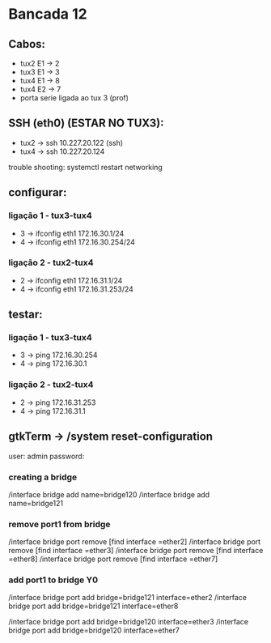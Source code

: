 # Bancada 12
## Cabos:
- tux2 E1 -> 2
- tux3 E1 -> 3
- tux4 E1 -> 8
- tux4 E2 -> 7
- porta serie ligada ao tux 3 (prof)

## SSH (eth0) (ESTAR NO TUX3):
- tux2 -> ssh 10.227.20.122 (ssh)
- tux4 -> ssh 10.227.20.124

trouble shooting: systemctl restart networking

## configurar:
### ligação 1 - tux3-tux4
- 3 -> ifconfig eth1 172.16.30.1/24
- 4 -> ifconfig eth1 172.16.30.254/24

### ligação 2 - tux2-tux4
- 2 -> ifconfig eth1 172.16.31.1/24
- 4 -> ifconfig eth1 172.16.31.253/24

## testar:
### ligação 1 - tux3-tux4
- 3 -> ping 172.16.30.254
- 4 -> ping 172.16.30.1

### ligação 2 - tux2-tux4
- 2 -> ping 172.16.31.253
- 4 -> ping 172.16.31.1


## gtkTerm -> /system reset-configuration
user: admin
password: <enter>

### creating a bridge
/interface bridge add name=bridge120
/interface bridge add name=bridge121

### remove port1 from bridge
/interface bridge port remove [find interface =ether2]
/interface bridge port remove [find interface =ether3]
/interface bridge port remove [find interface =ether8]
/interface bridge port remove [find interface =ether7]

### add port1 to bridge Y0
/interface bridge port add bridge=bridge121 interface=ether2
/interface bridge port add bridge=bridge121 interface=ether8

/interface bridge port add bridge=bridge120 interface=ether3
/interface bridge port add bridge=bridge120 interface=ether7



